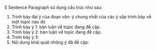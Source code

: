 5 Sentence Paragraph sử dụng cấu trúc như sau:

  1. Trình bày đại ý của đoạn văn: ý chung nhất của các ý sắp trình bày về một topic nào đó 
  3. Trình bày ý 1: bàn luận về topic đang đề cập.
  4. Trình bày ý 2: bàn luận về topic đang đề cập.
  5. Trình bày ý 3:
  6. Nội dung khái quát những ý đã đề cập:
